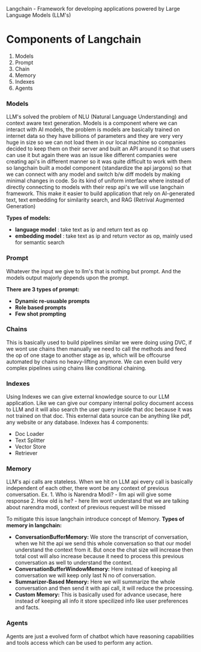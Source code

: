 Langchain - Framework for developing applications powered by Large Language Models (LLM's)

# Components of Langchain
1. Models
2. Prompt
3. Chain
4. Memory
5. Indexes
6. Agents

### Models

LLM's solved the problem of NLU (Natural Language Understanding) and context aware text generation.
Models is a component where we can interact with AI models, the problem is models are basically trained on internet data so they have billions of parameters and they are very very huge in size so we can not load them in our local machine so companies decided to keep them on their server and built an API around it so that users can use it but again there was an issue like different companies were creating api's in different manner so it was quite difficult to work with them so langchain built a model component (standardize the api jargons) so that we can connect with any model and switch b/w diff models by making minimal changes in code. So its kind of uniform interface where instead of directly connecting to models with their resp api's we will use langchain framework. This make it easier to build application that rely on AI-generated text, text embedding for similarity search, and RAG (Retrival Augmented Generation)

<b>Types of models:
- language model</b> : take text as ip and return text as op
- <b>embedding model</b> : take text as ip and return vector as op, mainly used for semantic search

### Prompt

Whatever the input we give to llm's that is nothing but prompt. And the models output majorly depends upon the prompt. 

<b>There are 3 types of prompt:
- Dynamic re-usuable prompts
- Role based prompts
- Few shot prompting</b>

### Chains
This is basically used to build pipelines similar we were doing using DVC, if we wont use chains then manually we need to call the methods and feed the op of one stage to another stage as ip, which will be offcourse automated by chains no heavy-lifting anymore. We can even build very complex pipelines using chains like conditional chaining.

### Indexes
Using Indexes we can give external knowledge source to our LLM application. Like we can give our company internal policy document access to LLM and it will also search the user query inside that doc because it was not trained on that doc. This external data source can be anything like pdf, any website or any database.
Indexex has 4 components:
- Doc Loader
- Text Splitter
- Vector Store
- Retriever

### Memory
LLM's api calls are stateless.
When we hit on LLM api every call is basically independent of each other, there wont be any context of previous conversation.
Ex. 1. Who is Narendra Modi? - llm api will give some response
    2. How old is he? - here llm wont understand that we are talking about narendra modi, context of previous request will be missed 

To mitigate this issue langchain introduce concept of Memory. 
<b>
Types of memory in langchain:
- ConversationBufferMemory:</b> We store the transcript of conversation, when we hit the api we send this whole conversation so that our model understand the context from it. But once the chat size will increase then total cost will also increase because it need to process this previous conversation as well to understand the context.
- <b>ConversationBufferWindowMemory:</b> Here instead of keeping all conversation we will keep only last N no of conversation.
- <b>Summarizer-Based Memory:</b> Here we will summarize the whole conversation and then send it with api call, it will reduce the processing.
- <b>Custom Memory:</b> This is basically used for advance usecase, here instead of keeping all info it store specilized info like user preferences and facts.

### Agents
Agents are just a evolved form of chatbot which have reasoning capabilities and tools access which can be used to perform any action.











